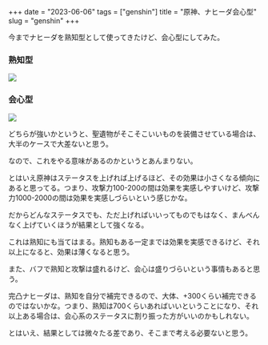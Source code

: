 +++
date = "2023-06-06"
tags = ["genshin"]
title = "原神、ナヒーダ会心型"
slug = "genshin"
+++

今までナヒーダを熟知型として使ってきたけど、会心型にしてみた。

### 熟知型

<a href="/games/genshin/genshin_chara_nahida.png"><img src="/games/genshin/genshin_chara_nahida.png"></a>

### 会心型

<a href="/games/genshin/genshin_chara_nahida_fix2.png"><img src="/games/genshin/genshin_chara_nahida_fix2.png"></a>

どちらが強いかというと、聖遺物がそこそこいいものを装備させている場合は、大半のケースで大差ないと思う。

なので、これをやる意味があるのかというとあんまりない。

とはいえ原神はステータスを上げれば上げるほど、その効果は小さくなる傾向にあると思ってる。つまり、攻撃力100-200の間は効果を実感しやすいけど、攻撃力1000-2000の間は効果を実感しづらいという感じかな。

だからどんなステータスでも、ただ上げればいいってものでもはなく、まんべんなく上げていくほうが結果として強くなる。

これは熟知にも当てはまる。熟知もある一定までは効果を実感できるけど、それ以上になると、効果は薄くなると思う。

また、バフで熟知と攻撃は盛れるけど、会心は盛りづらいという事情もあると思う。

完凸ナヒーダは、熟知を自分で補完できるので、大体、+300くらい補完できるのではないかな。つまり、熟知は700くらいあればいいということになり、それ以上ある場合は、会心系のステータスに割り振った方がいいのかもしれない。

とはいえ、結果としては微々たる差であり、そこまで考える必要ないと思う。

